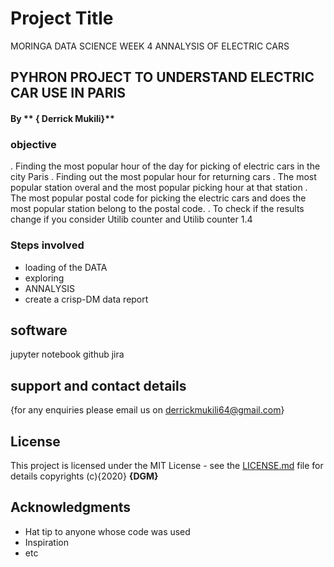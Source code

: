 # Project Title
MORINGA DATA SCIENCE WEEK 4 ANNALYSIS OF ELECTRIC CARS
## PYHRON PROJECT TO UNDERSTAND ELECTRIC CAR USE IN PARIS

#### By ** { Derrick Mukili}**

### objective

. Finding the most popular hour of the day for picking of electric cars in the city Paris
. Finding out the most popular hour for  returning cars
. The most popular station overal and the most popular picking hour at that station
. The most popular postal code for picking the electric cars and does the  most popular station belong to the postal code.
. To check if the results change if you consider Utilib counter and Utilib counter 1.4

### Steps involved
* loading of the DATA
* exploring
* ANNALYSIS
* create a crisp-DM data report
## software
jupyter notebook
github
jira


## support and contact details

{for any enquiries please email us on derrickmukili64@gmail.com}


## License

This project is licensed under the MIT License - see the [LICENSE.md](LICENSE.md) file for details
copyrights (c){2020} **{DGM}**

## Acknowledgments

* Hat tip to anyone whose code was used
* Inspiration
* etc
